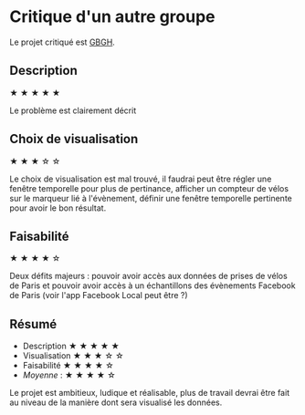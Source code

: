 # Critique d'un autre groupe
Le projet critiqué est [GBGH](https://github.com/Weegle99/gbgh).


## Description
★ ★ ★ ★ ★

Le problème est clairement décrit

## Choix de visualisation
★ ★ ★ ☆ ☆

Le choix de visualisation est mal trouvé, il faudrai peut être régler une fenêtre temporelle pour plus de pertinance, afficher un compteur de vélos sur le marqueur lié à l'évènement, définir une fenêtre temporelle pertinente pour avoir le bon résultat.

## Faisabilité
★ ★ ★ ★ ☆

Deux défits majeurs : pouvoir avoir accès aux données de prises de vélos de Paris et pouvoir avoir accès à un échantillons des évènements Facebook de Paris (voir l'app Facebook Local peut être ?)

## Résumé
- Description ★ ★ ★ ★ ★
- Visualisation ★ ★ ★ ☆ ☆
- Faisabilité ★ ★ ★ ★ ☆
- *Moyenne* : ★ ★ ★ ★ ☆

Le projet est ambitieux, ludique et réalisable, plus de travail devrai être fait au niveau de la manière dont sera visualisé les données.
